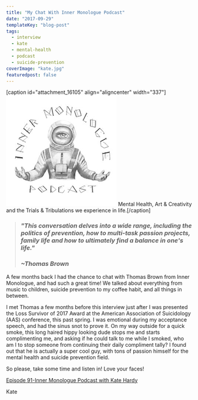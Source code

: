 ```yaml
---
title: "My Chat With Inner Monologue Podcast"
date: "2017-09-29"
templateKey: "blog-post"
tags:
  - interview
  - kate
  - mental-health
  - podcast
  - suicide-prevention
coverImage: "kate.jpg"
featuredpost: false
---
```


\[caption id="attachment\_16105" align="aligncenter" width="337"\][![](images/inner-monologue-300x300.jpg)](http://https://l.facebook.com/l.php?u=http%3A%2F%2Fwww.risephoenix.org%2Finner-monologue%2F91-kate-hardy-dedication-to-building-a-self-sustaining-community&h=ATNc8xCobfyNpAVLXmIEd6AP2FSErPRP-E5oqipXhTSry4ur8C-7xctvf2IfIwS5YJ_3peOn0QCwGYfmryY0zzL0edAuRAGNt_G4UCYzfnPAxVoMfqQQ_gRbJhuZIKLP9THSLLiEJ8_05h6DmMenldHyzxPuBR2EXVMzSu7RzAiAGlQEPjQJxDOQYxQvPGonKRbChd_d1CWYn6aafkkkSCzkGYTzi0G_9lGcMtvzGmqgcRpkHnD2JNsxmZsGWTQ8kPf3CQddsWtmla2xuELDCGGhU85tZ08-) Mental Health, Art & Creativity and the Trials & Tribulations we experience in life.\[/caption\]

> ### _**"This conversation delves into a wide range, including the politics of prevention, how to multi-task passion projects, family life and how to ultimately find a balance in one's life."**_
>
> ### _**~Thomas Brown**_

A few months back I had the chance to chat with Thomas Brown from Inner Monologue, and had such a great time! We talked about everything from music to children, suicide prevention to my coffee habit, and all things in between.

I met Thomas a few months before this interview just after I was presented the Loss Survivor of 2017 Award at the American Association of Suicidology (AAS) conference, this past spring. I was emotional during my acceptance speech, and had the sinus snot to prove it. On my way outside for a quick smoke, this long haired hippy looking dude stops me and starts complimenting me, and asking if he could talk to me while I smoked, who am I to stop someone from continuing their daily compliment tally? I found out that he is actually a super cool guy, with tons of passion himself for the mental health and suicide prevention field.

So please, take some time and listen in! Love your faces!

[Episode 91-Inner Monologue Podcast with Kate Hardy](http://www.risephoenix.org/inner-monologue/91-kate-hardy-dedication-to-building-a-self-sustaining-community)

Kate
